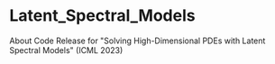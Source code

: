 # Latent_Spectral_Models
About Code Release for "Solving High-Dimensional PDEs with Latent Spectral Models" (ICML 2023)
